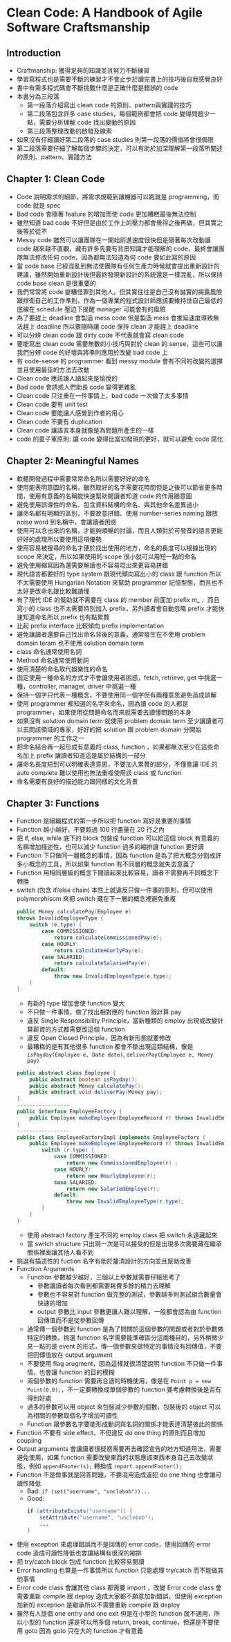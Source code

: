 # Clean Code: A Handbook of Agile Software Craftsmanship

## Introduction
* Craftmanship: 獲得足夠的知識並且努力不斷練習
* 學習寫程式也是需要不斷的練習才不會止步於讀完書上的技巧後自我感覺良好
* 書中有需多程式碼會不斷挑戰什麼是正確什麼是錯誤的 code
* 本書分為三段落
    * 第一段落介紹寫出 clean code 的原則、pattern與實踐的技巧
    * 第二段落包含許多 case studies，每個範例都會把 code 變得問題少一點，需要分析理解 code 找出變動的原因
    * 第三段落整理改動的啟發及線索
* 如果沒有仔細讀好第二段落的 case studies 則第一段落的價值將會很侷限
* 第二段落需要仔細了解每個步驟的決定，可以有助於加深理解第一段落所闡述的原則、pattern、實踐方法

## Chapter 1: Clean Code
* Code 說明需求的細節，將需求規範到讓機器可以跑就是 programming，而 code 就是 spec
* Bad code 會隨著 feature 的增加而使 code 更加糟糕最後無法控制
* 雖然知道 bad code 不好但是由於工作上的壓力都會覺得之後再做，但其實之後等於從不
* Messy code 雖然可以讓團隊在一開始前進速度很快但是隨著每次改動讓 code 越來越不直觀，藏有許多先要有背景知識才能理解的 code，最終會讓團隊無法修改任何 code，因為都無法知道為何 code 要如此寫的原因
* 當 code base 已經混亂到無法使團隊有任何生產力時候就會提出重新設計的建議，雖然開始重新設計後但最終發現新設計的系統還是一樣混亂，所以保持 code base clean 是很重要的
* 我們常常將 code 變糟怪罪到其他人，但其實往往是自己沒有誠實的揭露風險跟捍衛自己的工作準則，作為一個專業的程式設計師應該要維持住自己最低的底線在 schedule 壓迫下提醒 manager 可能會有的風險
* 為了要趕上 deadline 會製造 mess code 但是製造 mess 會推延速度導致無法趕上 deadline 所以要隨時讓 code 保持 clean 才能趕上 deadline
* 可以分辨 clean code 跟 dirty code 不代表就會寫 clean code
* 要能寫出 clean code 需要無數的小技巧與對於 clean 的 sense，這些可以讓我們分辨 code 的好壞與將準則應用於改變 bad code 上
* 有 code-sense 的 programmer 看到 messy module 會有不同的改變的選擇並且使用最佳的方法去改動
* Clean code 應該讓人讀起來是愉悅的
* Bad code 會誘惑人們助長 code 變得更雜亂 
* Clean code 只注重在一件事情上，bad code 一次做了太多事情
* Clean code 要有 unit test
* Clean code 要能讓人感覺到作者的用心
* Clean code 不要有 duplication
* Clean code 讓語言本身就像是為問題所產生的一樣
* code 的童子軍原則: 讓 code 變得比當初發現的更好，就可以避免 code 腐化

## Chapter 2: Meaningful Names
* 軟體開發過程中需要常常命名所以需要好好的命名
* 使用能表明意圖的名稱，雖然取好的名字需要花時間但是之後可以節省更多時間，使用有意義的名稱能快速幫助閱讀者知道 code 的作用跟意圖
* 避免使用誤導性的命名、包含資料結構的命名、與其他命名差異過小
* 讓命名都有明顯的區別，不要故意拼錯、使用 number-series naming 跟放 noise word 到名稱中，會讓讀者困惑
* 使用可以念出來的名稱，才能夠順暢的討論，而且人類對於可發音的語言更能好好的處理所以要使用這項優勢
* 使用容易被搜尋的命名才便於找出使用的地方，命名的長度可以根據出現的 scope 來決定，所以如果使用的 scope 很小就可以用短一點的命名
* 避免使用縮寫因為還需要解讀也不容易唸出來更容易拼錯
* 現代語言都要好的 type system 跟現代傾向寫出小的 class 跟 function 所以不太需要使用 Hungarian Notation 來幫助 programmer 記憶型態，而且也不太好更改命名跟比較難讀懂
* 有了現代 IDE 的幫助就不需要在 class 的 member 前面加 prefix m_ ，而且寫小的 class 也不太需要特別加入 prefix，另外讀者會自動忽略 prefix 才能快速知道命名所以 prefix 也有點累贅
* 比起 prefix interface 比較傾向 prefix implementation
* 避免讓讀者還要自己找出命名背後的意義，通常發生在不使用 problem domain teram 也不使用 solution domain term
* class 命名通常使用名詞
* Method 命名通常使用動詞
* 使用清楚的命名取代娛樂性的命名
* 固定使用一種命名的方式才不會讓使用者困惑，fetch, retrieve, get 中挑選一種，controller, manager, driver 中挑選一種
* 保持一個字只代表一種概念，不要使用同一個字但有兩種意思避免造成誤解
* 使用 programmer 都知道的名字來命名，因為讀 code 的人都是 programmer，如果使用從問題命名而來就需要去讀懂問題的本身
* 如果沒有 solution domain term 就使用 problem domain term 至少讓讀者可以去問該領域的專家，好好的把 solution 跟 problem domain 分開始 programmer 的工作之一
* 把命名結合再一起形成有意義的 class, function ，如果都無法至少在這些命名加上 prefix 讓讀者知道這是屬於結構的一部分
* 讓命名長度短到可以明確表達意思，不要加入累贅的部分，不僅會讓 IDE 的 auto complete 難以使用也無法重複使用該 class 或 function
* 命名需要有良好的描述能力跟同樣的文化背景

## Chapter 3: Functions
* Function 是組織程式的第一步所以把 function 寫好是重要的事情
* Function 越小越好，不要超過 100 行盡量在 20 行之內
* 把 if, else, while 底下的 block 包裝成 function 可以給這個 block 有意義的名稱增加描述性，也可以減少 function 過多的縮排讓 function 更好讀
* Function 下只做同一層概念的事情，因為 function 是為了把大概念分割成許多小概念的工具，所以如果 function 有不同層的概念就失去意義了
* Function 用相同層級的概念下閱讀起來比較容易，讀者不需要再不同概念下轉換
* switch (包含 if/else chain) 本性上就違反只做一件事的原則，但可以使用 polymorphisom 來把 switch 藏在下一層的概念裡避免重複
    ``` java
    public Money calculatePay(Employee e)
    throws InvalidEmployeeType {
        switch (e.type) {
            case COMMISSIONED:
                return calculateCommissionedPay(e);
            case HOURLY:
                return calculateHourlyPay(e);
            case SALARIED:
                return calculateSalariedPay(e);
            default:
                throw new InvalidEmployeeType(e.type);
        }
    }
    ```
    * 有新的 type 增加會使 function 變大
    * 不只做一件事情，做了找出相對應的 function 跟計算 pay
    * 違反 Single Responsibility Principle，當新種類的 employ 出現或改變計算薪資的方式都需要改這個 function
    * 違反 Open Closed Principle，因為有新形態就要修改
    * 最糟糕的是有其他很多 function 都會不斷出現這類結構，像是 `isPayday(Employee e, Date date)`, `deliverPay(Employee e, Money pay)`
    ``` java
    public abstract class Employee {
        public abstract boolean isPayday();
        public abstract Money calculatePay();
        public abstract void deliverPay(Money pay);
    }
    -----------------
    public interface EmployeeFactory {
        public Employee makeEmployee(EmployeeRecord r) throws InvalidEmployeeType;
    }
    -----------------
    public class EmployeeFactoryImpl implements EmployeeFactory {
        public Employee makeEmployee(EmployeeRecord r) throws InvalidEmployeeType {
            switch (r.type) {
                case COMMISSIONED:
                    return new CommissionedEmployee(r) ;
                case HOURLY:
                    return new HourlyEmployee(r);
                case SALARIED:
                    return new SalariedEmploye(r);
                default:
                    throw new InvalidEmployeeType(r.type);
            }
        }
    }
    ```
    * 使用 abstract factory 產生不同的 employ class 把 switch 永遠藏起來
    * 當 switch structure 只出現一次是可以接受的但是出現多次需要藏在繼承關係裡面讓其他人看不到
* 挑選有描述性的 fuction 名字有助於釐清設計的方向並且幫助改善
* Function Arguments
    * Function 參數越少越好，三個以上參數就需要仔細思考了
        * 參數讓讀者每次看到都需要耗費多餘的精力去理解
        * 參數也不容易對 function 做完整的測試，參數越多則測試組合數量會快速的增加
        * output 參數比 input 參數更讓人難以理解，一般都會認為由 function 回傳值而不是從參數回傳
    * 通常傳一個參數到 function 是為了問關於這個參數的問題或者對於參數做特定的轉換，挑選 function 名字需要能準確區分這兩種目的，另外稍微少見一點的是 event 的形式，傳一個參數來做特定的事情沒有回傳值，不要把回傳值放在 output argument
    * 不要使用 flag arugment，因為這樣就很清楚說明 function 不只做一件事情，也會讓 function 的目的模糊
    * 兩個參數的 function 需要再合適的時機使用，像是在 `Point p = new Point(0,0);`，不一定要轉換成單個參數的 function 要考慮轉換後是否有得到好處
    * 過多的參數可以用 object 來包裝減少參數的個數，包裝後的 object 可以為相關的參數取個名字增加可讀性
    * Function 跟參數名字要能形成動詞與名詞的關係才能表達清楚彼此的關係
* Function 不要有 side effect，不但違反 do one thing 的原則而且增加 coupling
* Output arguments 會讓讀者很疑惑需要再去確認宣告的地方知道用法，需要避免使用，如果 function 需要改變東西的狀態應該東西本身自己去改變狀態，例如 `appendFooter(s);` 轉換成 `report.appendFooter();`
* Function 不是做事就是回答問題，不要混用造成違犯 do one thing 也會讓可讀性降低
    * Bad: `if (set("username", "unclebob"))...` 
    * Good: 
        ``` java
        if (attributeExists("username")) {
            setAttribute("username", "unclebob");
            ...
        }
        ```
* 使用 exception 來處理錯誤而不是回傳的 error code，使用回傳的 error code 造成可讀性降低也會讓結構有很深的縮排
* 把 try/catch block 包成 function 比較容易閱讀
* Error handling 也算是一件事情所以 function 只能處理 try/catch 而不能做其他事情
* Error code class 會讓其他 class 都需要 import ，改變 Error code class 會需要重新 compile 跟 deploy 造成大家都不願意加新錯誤，但使用 exception 加新的 exception 是繼承所以不需要重新 compile 跟 deploy
* 雖然有人提倡 one entry and one exit 但是在小型的 function 就不適用，所以小型的 function 還是可以用多個 return, break, continue，但還是不要使用 goto 因為 goto 只在大的 function 才有意義
